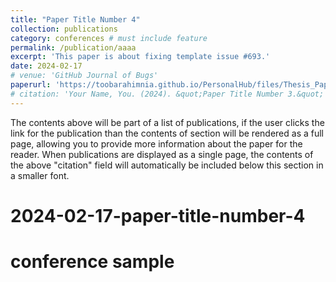 ```yaml
---
title: "Paper Title Number 4"
collection: publications
category: conferences # must include feature
permalink: /publication/aaaa
excerpt: 'This paper is about fixing template issue #693.'
date: 2024-02-17
# venue: 'GitHub Journal of Bugs'
paperurl: 'https://toobarahimnia.github.io/PersonalHub/files/Thesis_Paper.pdf'
# citation: 'Your Name, You. (2024). &quot;Paper Title Number 3.&quot; <i>GitHub Journal of Bugs</i>. 1(3).'
---
```


The contents above will be part of a list of publications, if the user clicks the link for the publication than the contents of section will be rendered as a full page, allowing you to provide more information about the paper for the reader. When publications are displayed as a single page, the contents of the above "citation" field will automatically be included below this section in a smaller font.

# 2024-02-17-paper-title-number-4

# conference sample
